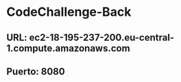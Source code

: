 # CodeChallenge-Back

## URL: ec2-18-195-237-200.eu-central-1.compute.amazonaws.com
## Puerto: 8080

